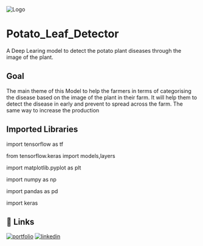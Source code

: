
![Logo](https://www.thompson-morgan.com/static-images/master/static-images/diseases/potato-tomato-blight/TM-Nov19-diseases-potato-tomato-blight-treat.jpg)


# Potato_Leaf_Detector

A  Deep Learing model to detect the potato plant diseases through the image of the plant.


## Goal
The main theme of this Model to help the farmers in terms of categorising the disease based on the image of the plant in their farm. It will help them to detect the disease in early and prevent to spread across the farm. The same way 
 to increase the production
## Imported Libraries
import tensorflow as tf

from tensorflow.keras import models,layers

import matplotlib.pyplot as plt

import numpy as np

import pandas as pd

import keras
## 🔗 Links
[![portfolio](https://img.shields.io/badge/my_portfolio-000?style=for-the-badge&logo=ko-fi&logoColor=white)](https://github.com/Richardalphonse/Richardalphonse)
[![linkedin](https://img.shields.io/badge/linkedin-0A66C2?style=for-the-badge&logo=linkedin&logoColor=white)](linkedin.com/in/richard-alphonse-06459b199)

